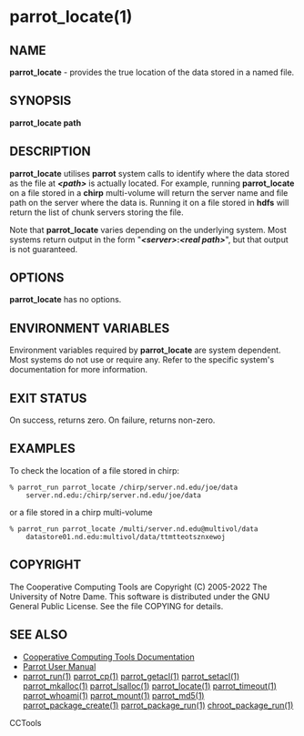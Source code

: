






















# parrot_locate(1)

## NAME
**parrot_locate** - provides the true location of the data stored in a named file.

## SYNOPSIS
**parrot_locate path**

## DESCRIPTION

**parrot_locate** utilises **parrot** system calls to identify where the data stored as the file
at **_&lt;path&gt;_** is actually located.  For example, running **parrot_locate** on a file stored in a
**chirp** multi-volume will return the server name and file path on the server where the data is.
Running it on a file stored in **hdfs** will return the list of chunk servers storing the file.

Note that **parrot_locate** varies depending on the underlying system.  Most systems return output
in the form "**_&lt;server&gt;_:_&lt;real path&gt;_**", but that output is not guaranteed.


## OPTIONS

**parrot_locate** has no options.


## ENVIRONMENT VARIABLES
Environment variables required by **parrot_locate** are system dependent.
Most systems do not use or require any.  Refer to the specific system's documentation
for more information.


## EXIT STATUS
On success, returns zero.  On failure, returns non-zero.

## EXAMPLES

To check the location of a file stored in chirp:

```
% parrot_run parrot_locate /chirp/server.nd.edu/joe/data
	server.nd.edu:/chirp/server.nd.edu/joe/data
```

or a file stored in a chirp multi-volume

```
% parrot_run parrot_locate /multi/server.nd.edu@multivol/data
	datastore01.nd.edu:multivol/data/ttmtteotsznxewoj
```

## COPYRIGHT

The Cooperative Computing Tools are Copyright (C) 2005-2022 The University of Notre Dame.  This software is distributed under the GNU General Public License.  See the file COPYING for details.

## SEE ALSO


- [Cooperative Computing Tools Documentation]("../index.html")
- [Parrot User Manual]("../parrot.html")
- [parrot_run(1)](parrot_run.md) [parrot_cp(1)](parrot_cp.md) [parrot_getacl(1)](parrot_getacl.md)  [parrot_setacl(1)](parrot_setacl.md)  [parrot_mkalloc(1)](parrot_mkalloc.md)  [parrot_lsalloc(1)](parrot_lsalloc.md)  [parrot_locate(1)](parrot_locate.md)  [parrot_timeout(1)](parrot_timeout.md)  [parrot_whoami(1)](parrot_whoami.md)  [parrot_mount(1)](parrot_mount.md)  [parrot_md5(1)](parrot_md5.md)  [parrot_package_create(1)](parrot_package_create.md)  [parrot_package_run(1)](parrot_package_run.md)  [chroot_package_run(1)](chroot_package_run.md)


CCTools

